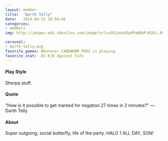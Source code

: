```yaml
---
layout: member
title:  "Darth Telly"
date:   2014-04-15 16:54:46
categories:
- members
img: http://images-eds.xboxlive.com/image?url=z951ykn43p4FqWbbFvR2Ec.8vbDhj8G2Xe7JngaTToBrrCmIEEXHC9UNrdJ6P7KIIvpIMvvdBwycQWRfj9PbnieG70QvKbToyMdJEFVIoZfXGdKVv0mLZlmgdQb6K8OU&format=png

carousel:
- darth_telly.png
favorite_games: Whatever CARDAMOM PODS is playing.
favorite_stat: .02 K/D against Tufo
---
```

#### Play Style
Sherpa stuff.

#### Quote
"How is it possible to get marked for negation 27 times in 2 minutes?" &mdash; Darth Telly

#### About
Super outgoing, social butterfly, life of the party. HALO 1 ALL DAY, SON!
